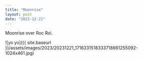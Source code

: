 ```yaml
---
title: "Moonrise"
layout: post
date: "2023-12-21"
---
```


Moonrise over Roc Roi.

![yo yo]({{ site.baseurl }}/assets/images/2023/20231221_1716331518333718661255092-1024x461.jpg)
